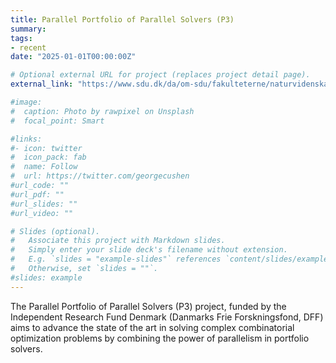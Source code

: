 ```yaml
---
title: Parallel Portfolio of Parallel Solvers (P3)
summary:
tags:
- recent
date: "2025-01-01T00:00:00Z"

# Optional external URL for project (replaces project detail page).
external_link: "https://www.sdu.dk/da/om-sdu/fakulteterne/naturvidenskab/nyheder-2024/dff-2024-bevillinger"

#image:
#  caption: Photo by rawpixel on Unsplash
#  focal_point: Smart

#links:
#- icon: twitter
#  icon_pack: fab
#  name: Follow
#  url: https://twitter.com/georgecushen
#url_code: ""
#url_pdf: ""
#url_slides: ""
#url_video: ""

# Slides (optional).
#   Associate this project with Markdown slides.
#   Simply enter your slide deck's filename without extension.
#   E.g. `slides = "example-slides"` references `content/slides/example-slides.md`.
#   Otherwise, set `slides = ""`.
#slides: example
---
```


The Parallel Portfolio of Parallel Solvers (P3) project, funded by the Independent Research Fund Denmark (Danmarks Frie Forskningsfond, DFF) aims to advance the state of the art in solving complex combinatorial optimization problems by combining the power of parallelism in portfolio solvers.

